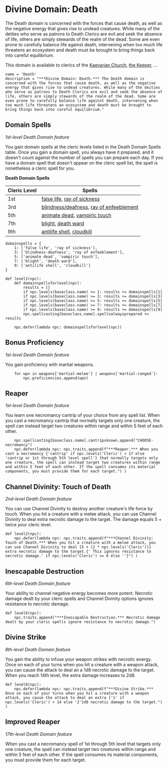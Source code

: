 # Divine Domain: Death
The Death domain is concerned with the forces that cause death, as well as the negative energy that gives rise to undead creatures. While many of the deities who serve as patrons to Death Clerics are evil and seek the absence of life, others are simply stewards of the realm of the dead. Some are even prone to carefully balance life against death, intervening when too much life threatens an ecosystem and death must be brought to bring things back into careful equilibrium.

This domain is available to clerics of the [Kaevarian Church](../../Religions/KaevarianChurch.md), [the Keeper](../../Religions/Pantheon/Keeper.md), ...

```
name = 'Death'
description = "***Divine Domain: Death.*** The Death domain is concerned with the forces that cause death, as well as the negative energy that gives rise to undead creatures. While many of the deities who serve as patrons to Death Clerics are evil and seek the absence of life, others are simply stewards of the realm of the dead. Some are even prone to carefully balance life against death, intervening when too much life threatens an ecosystem and death must be brought to bring things back into careful equilibrium."
```

## Domain Spells
*1st-level Death Domain feature* 

You gain domain spells at the cleric levels listed in the Death Domain Spells table. Once you gain a domain spell, you always have it prepared, and it doesn't count against the number of spells you can prepare each day. If you have a domain spell that doesn't appear on the cleric spell list, the spell is nonetheless a cleric spell for you.

**Death Domain Spells**

Cleric Level | Spells
------------ | ------
1st | [false life](../../Magic/Spells/false-life.md), [ray of sickness](../../Magic/Spells/ray-of-sickness.md)
3rd	| [blindness/deafness](../../Magic/Spells/blindness-deafness.md), [ray of enfeeblement](../../Magic/Spells/ray-of-enfeeblement.md)
5th	| [animate dead](../../Magic/Spells/animate-dead.md), [vampiric touch](../../Magic/Spells/vampiric-touch.md)
7th | [blight](../../Magic/Spells/blight.md), [death ward](../../Magic/Spells/death-ward.md)
9th | [antilife shell](../../Magic/Spells/antilife-shell.md), [cloudkill](../../Magic/Spells/cloudkill.md)

```
domainspells = {
    1: ['false life', 'ray of sickness'],
    3: ['blindness-deafness', 'ray of enfeeblement'],
    5: ['animate dead', 'vampiric touch'],
    7: ['blight', 'death ward'],
    9: ['antilife shell', 'cloudkill']
}

def level1(npc):
    def domainspellsforlevel(npc):
        results = []
        if npc.levels(baseclass.name) >= 1: results += domainspells[1]
        if npc.levels(baseclass.name) >= 3: results += domainspells[3]
        if npc.levels(baseclass.name) >= 5: results += domainspells[5]
        if npc.levels(baseclass.name) >= 7: results += domainspells[7]
        if npc.levels(baseclass.name) >= 9: results += domainspells[9]
        npc.spellcasting[baseclass.name].spellsalwaysprepared += results

    npc.defer(lambda npc: domainspellsforlevel(npc))
```

## Bonus Proficiency
*1st-level Death Domain feature* 

You gain proficiency with martial weapons.

```
    for wpn in weapons['martial-melee'] | weapons['martial-ranged']:
        npc.proficiencies.append(wpn)
```

## Reaper
*1st-level Death Domain feature* 

You learn one necromancy cantrip of your choice from any spell list. When you cast a necromancy cantrip that normally targets only one creature, the spell can instead target two creatures within range and within 5 feet of each other.

```
    npc.spellcasting[baseclass.name].cantripsknown.append("CHOOSE-necromancy")
    npc.defer(lambda npc: npc.traits.append(f"***Reaper.*** When you cast a necromancy {'cantrip' if npc.levels('Cleric') < 17 else 'cantrip or 1st through 5th level spell'} that normally targets only one creature, the spell can instead target two creatures within range and within 5 feet of each other. If the spell consumes its material components, you must provide them for each target.") )
```

## Channel Divinity: Touch of Death
*2nd-level Death Domain feature* 

You can use Channel Divinity to destroy another creature's life force by touch. When you hit a creature with a melee attack, you can use Channel Divinity to deal extra necrotic damage to the target. The damage equals 5 + twice your cleric level.

```
def level2(npc):
    npc.defer(lambda npc: npc.traits.append(f"***Channel Divinity: Touch of Death.*** When you hit a creature with a melee attack, you can use Channel Divinity to deal {5 + (2 * npc.levels('Cleric'))} extra necrotic damage to the target.{' This ignores resistance to necrotic damage.' if npc.levels('Cleric') >= 6 else ''}") )
```

## Inescapable Destruction
*6th-level Death Domain feature* 

Your ability to channel negative energy becomes more potent. Necrotic damage dealt by your cleric spells and Channel Divinity options ignores resistance to necrotic damage.

```
def level6(npc):
    npc.traits.append("***Inescapable Destruction.*** Necrotic damage dealt by your cleric spells ignore resistance to necrotic damage.")
```

## Divine Strike
*8th-level Death Domain feature* 

You gain the ability to infuse your weapon strikes with necrotic energy. Once on each of your turns when you hit a creature with a weapon attack, you can cause the attack to deal an a 1d8 necrotic damage to the target. When you reach 14th level, the extra damage increases to 2d8.

```
def level8(npc):
    npc.defer(lambda npc: npc.traits.append(f"***Divine Strike.*** Once on each of your turns when you hit a creature with a weapon attack, you cause the attack to deal an extra {'1' if npc.levels('Cleric') < 14 else '2'}d8 necrotic damage to the target.") )
```

## Improved Reaper
*17th-level Death Domain feature* 

When you cast a necromancy spell of 1st through 5th level that targets only one creature, the spell can instead target two creatures within range and within 5 feet of each other. If the spell consumes its material components, you must provide them for each target.
